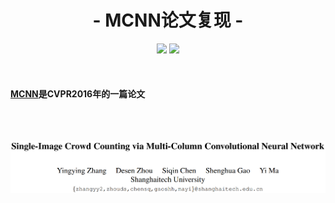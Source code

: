 <h1 align="center">- MCNN论文复现 -</h1>

<p align="center">
<img src="https://img.shields.io/badge/version-2020.07.27-green.svg?longCache=true&style=for-the-badge">
<img src="https://img.shields.io/badge/license-GPL%20(%3E%3D%202)-blue.svg?longCache=true&style=for-the-badge">
</p>


<br/>

#### <a href=https://www.cv-foundation.org/openaccess/content_cvpr_2016/papers/Zhang_Single-Image_Crowd_Counting_CVPR_2016_paper.pdf>MCNN</a>是CVPR2016年的一篇论文

<br/>

<br/>

![author](https://github.com/DrRyanHuang/MCNN_Paddlepaddle/blob/master/src/author.png)